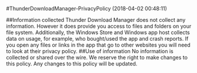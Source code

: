 #ThunderDownloadManager-PrivacyPolicy (2018-04-02 00:48:11)


##Information collected
Thunder Download Manager does not collect any information. However it does provide you access to files and folders on your file system. Additionally, the Windows Store and Windows app host collects data on usage, for example, who bought/used the app and crash reports. If you open any files or links in the app that go to other websites you will need to look at their privacy policy.
##Use of information
No information is collected or shared over the wire. We reserve the right to make changes to this policy. Any changes to this policy will be updated.
